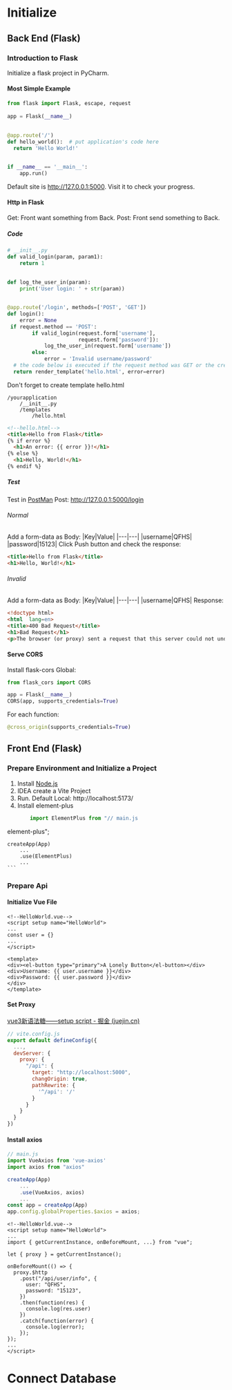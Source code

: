 # Initialize
## Back End (Flask)
### Introduction to Flask
Initialize a flask project in PyCharm.
#### Most Simple Example
```Python
from flask import Flask, escape, request  
  
app = Flask(__name__)  
  
  
@app.route('/')  
def hello_world():  # put application's code here  
  return 'Hello World!'  


if __name__ == '__main__':  
    app.run()
```

Default site is http://127.0.0.1:5000. Visit it to check your progress.

#### Http in Flask
Get: Front want something from Back.
Post: Front send something to Back.
##### Code
```python
# __init__.py
def valid_login(param, param1):  
    return 1  
  
  
def log_the_user_in(param):  
    print('User login: ' + str(param))  


@app.route('/login', methods=['POST', 'GET'])  
def login():  
    error = None  
 if request.method == 'POST':  
        if valid_login(request.form['username'],  
                       request.form['password']):  
            log_the_user_in(request.form['username'])  
        else:  
            error = 'Invalid username/password'  
  # the code below is executed if the request method was GET or the credentials were invalid  
  return render_template('hello.html', error=error)
```
Don't forget to create template hello.html
```
/yourapplication
    /__init__.py
    /templates
        /hello.html
```
```html
<!--hello.html-->
<title>Hello from Flask</title>  
{% if error %}  
  <h1>An error: {{ error }}!</h1>  
{% else %}  
  <h1>Hello, World!</h1>  
{% endif %}
```
##### Test
Test in [PostMan](https://www.postman.com/downloads/?_sm_byp=iVVj3HsMQRFr4rFM)
Post: http://127.0.0.1:5000/login
###### Normal
Add a form-data as Body: 
|Key|Value|
|---|---|
|username|QFHS|
|password|15123|
Click Push button and check the response:
```html
<title>Hello from Flask</title>
<h1>Hello, World!</h1>
```
###### Invalid
Add a form-data as Body: 
|Key|Value|
|---|---|
|username|QFHS|
Response:
```html
<!doctype html>
<html  lang=en>
<title>400 Bad Request</title>
<h1>Bad Request</h1>
<p>The browser (or proxy) sent a request that this server could not understand.</p>
```
#### Serve CORS
Install flask-cors
Global:
```python
from flask_cors import CORS

app = Flask(__name__)
CORS(app, supports_credentials=True)
```
For each function:
```python	
@cross_origin(supports_credentials=True)
```
## Front End (Flask)
### Prepare Environment and Initialize a Project
1. Install [Node.js](https://nodejs.org/en/download/)
2. IDEA create a Vite Project
3. Run. Default  Local:   http://localhost:5173/
4. Install element-plus
	```js
		import ElementPlus from "// main.js
element-plus";
	
	createApp(App)
		...
	    .use(ElementPlus)
	    ...
	```
### Prepare Api
#### Initialize Vue File

```vue
<!--HelloWorld.vue-->
<script setup name="HelloWorld">
...
const user = {}
...
</script>

<template>
<div><el-button type="primary">A Lonely Button</el-button></div>
<div>Username: {{ user.username }}</div>  
<div>Password: {{ user.password }}</div>
</div>
</template>
```
#### Set Proxy
[vue3新语法糖——setup script - 掘金 (juejin.cn)](https://juejin.cn/post/6944190150406570020)
```js
// vite.config.js
export default defineConfig({  
  ...,
  devServer: {
    proxy: {
      "/api": {
        target: "http://localhost:5000",
        changOrigin: true,
        pathRewrite: {
          '^/api': '/'
        }
      }
    }
  }
})
```
#### Install axios
```js
// main.js
import VueAxios from 'vue-axios'
import axios from "axios"

createApp(App)
	...
    .use(VueAxios, axios)
    ...
const app = createApp(App)  
app.config.globalProperties.$axios = axios;
```
```vue
<!--HelloWorld.vue-->
<script setup name="HelloWorld">
...
import { getCurrentInstance, onBeforeMount, ...} from "vue";  
  
let { proxy } = getCurrentInstance();  
  
onBeforeMount(() => {  
  proxy.$http  
    .post("/api/user/info", {  
      user: "QFHS",  
      password: "15123",  
    })  
    .then(function(res) {  
      console.log(res.user)  
    })  
    .catch(function(error) {  
      console.log(error);  
    });  
});
...
</script>
```

# Connect Database
